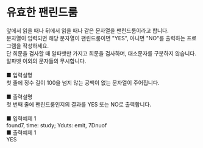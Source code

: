 # 유효한 팬린드룸
앞에서 읽을 때나 뒤에서 읽을 때나 같은 문자열을 팬린드룸이라고 합니다.<br>
문자열이 입력되면 해당 문자열이 팬린드룸이면 "YES", 아니면 "NO"를 출력하는 프로그램을 작성하세요.<br>
단 희문을 검사할 때 알파뱃만 가지고 희문을 검사하며, 대소문자를 구분하지 않습니다.<br>
알파벳 이외의 문자들의 무시합니다.<br>
<br>
■ 입력설명<br>
첫 줄에 정수 길이 100을 넘지 않는 공백이 없는 문자열이 주어집니다.<br>
<br>
■ 출력설명<br>
첫 번째 줄에 팬린드룸인지의 결과를 YES 또는 NO로 출력합니다.<br>
<br>
■ 입력예제 1<br>
found7, time: study; Yduts: emit, 7Dnuof<br>
■ 출력예제 1<br>
YES